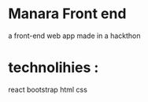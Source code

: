 # Manara Front end 

a front-end web app  made in a hackthon

# technolihies : 
 react bootstrap html css 
  
